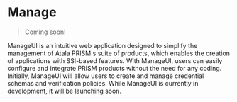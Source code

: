 # Manage

> Coming soon!

ManageUI is an intuitive web application designed to simplify the management of
Atala PRISM's suite of products, which enables the creation of applications with
SSI-based features. With ManageUI, users can easily configure and integrate
PRISM products without the need for any coding. Initially, ManageUI will allow
users to create and manage credential schemas and verification policies.
While ManageUI is currently in development, it will be launching soon.

